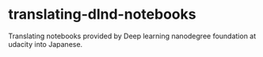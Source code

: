 # translating-dlnd-notebooks
Translating notebooks provided by Deep learning nanodegree foundation at udacity into Japanese.

